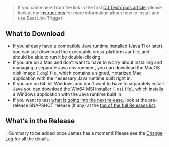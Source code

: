 > If you came here from the link in the first [DJ TechTools article](http://djtechtools.com/2017/07/19/decoding-pioneer-pro-link-connect-cdjs-ableton-link/), please look at my [instructions](https://github.com/brunchboy/beat-link-trigger#beat-link-trigger) for more information about how to install and use Beat Link Trigger!

## What to Download

- If you already have a compatible Java runtime installed (Java 11 or later), you can just download the executable cross-platform Jar file, and should be able to run it by double-clicking.
- If you are on a Mac and don’t want to have to worry about installing and managing a separate Java environment, you can download the MacOS disk image (`.dmg`) file, which contains a signed, notarized Mac application with the necessary Java runtime built right in.
- If you are on 64-bit Windows and don’t want to have to separately install Java you can download the Win64 MSI installer (`.msi` file), which installs a Windows application with the Java runtime built in.
- If you want to test [what is going into the next release](https://github.com/Deep-Symmetry/beat-link-trigger/blob/main/CHANGELOG.md), look at the pre-release SNAPSHOT release (if any) at the [top of the full Releases list](https://github.com/Deep-Symmetry/beat-link-trigger/releases).

## What’s in the Release

✨Summary to be added once James has a moment! Please see the [Change Log](https://github.com/Deep-Symmetry/beat-link-trigger/blob/main/CHANGELOG.md#LINK-GOES-HERE) for all the details.
